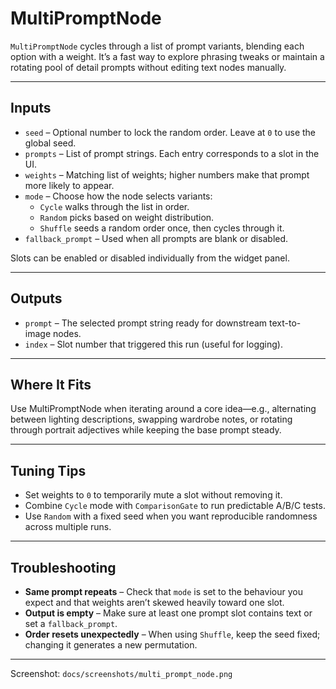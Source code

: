 # MultiPromptNode

`MultiPromptNode` cycles through a list of prompt variants, blending each option with a weight. It’s a fast way to explore phrasing tweaks or maintain a rotating pool of detail prompts without editing text nodes manually.

---

## Inputs
- `seed` – Optional number to lock the random order. Leave at `0` to use the global seed.
- `prompts` – List of prompt strings. Each entry corresponds to a slot in the UI.
- `weights` – Matching list of weights; higher numbers make that prompt more likely to appear.
- `mode` – Choose how the node selects variants:
  - `Cycle` walks through the list in order.
  - `Random` picks based on weight distribution.
  - `Shuffle` seeds a random order once, then cycles through it.
- `fallback_prompt` – Used when all prompts are blank or disabled.

Slots can be enabled or disabled individually from the widget panel.

---

## Outputs
- `prompt` – The selected prompt string ready for downstream text-to-image nodes.
- `index` – Slot number that triggered this run (useful for logging).

---

## Where It Fits

Use MultiPromptNode when iterating around a core idea—e.g., alternating between lighting descriptions, swapping wardrobe notes, or rotating through portrait adjectives while keeping the base prompt steady.

---

## Tuning Tips

- Set weights to `0` to temporarily mute a slot without removing it.
- Combine `Cycle` mode with `ComparisonGate` to run predictable A/B/C tests.
- Use `Random` with a fixed seed when you want reproducible randomness across multiple runs.

---

## Troubleshooting

- **Same prompt repeats** – Check that `mode` is set to the behaviour you expect and that weights aren’t skewed heavily toward one slot.
- **Output is empty** – Make sure at least one prompt slot contains text or set a `fallback_prompt`.
- **Order resets unexpectedly** – When using `Shuffle`, keep the seed fixed; changing it generates a new permutation.

---

Screenshot: `docs/screenshots/multi_prompt_node.png`
